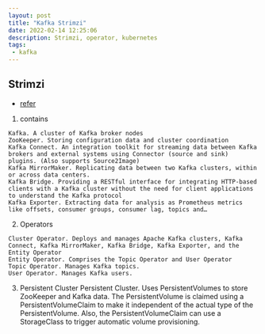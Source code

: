 ```yaml
---
layout: post
title: "Kafka Strimzi"
date: 2022-02-14 12:25:06
description: Strimzi, operator, kubernetes
tags: 
 - kafka
---
```

## Strimzi
- [refer](https://snourian.com/kafka-kubernetes-strimzi-part-1-creating-deploying-strimzi-kafka/)

1. contains
```
Kafka. A cluster of Kafka broker nodes
ZooKeeper. Storing configuration data and cluster coordination
Kafka Connect. An integration toolkit for streaming data between Kafka brokers and external systems using Connector (source and sink) plugins. (Also supports Source2Image)
Kafka MirrorMaker. Replicating data between two Kafka clusters, within or across data centers.
Kafka Bridge. Providing a RESTful interface for integrating HTTP-based clients with a Kafka cluster without the need for client applications to understand the Kafka protocol
Kafka Exporter. Extracting data for analysis as Prometheus metrics like offsets, consumer groups, consumer lag, topics and…
```
2. Operators
```
Cluster Operator. Deploys and manages Apache Kafka clusters, Kafka Connect, Kafka MirrorMaker, Kafka Bridge, Kafka Exporter, and the Entity Operator
Entity Operator. Comprises the Topic Operator and User Operator
Topic Operator. Manages Kafka topics.
User Operator. Manages Kafka users.
```
3. Persistent Cluster
Persistent Cluster. Uses PersistentVolumes to store ZooKeeper and Kafka data. The PersistentVolume is claimed using a PersistentVolumeClaim to make it independent of the actual type of the PersistentVolume. Also, the PersistentVolumeClaim can use a StorageClass to trigger automatic volume provisioning.

